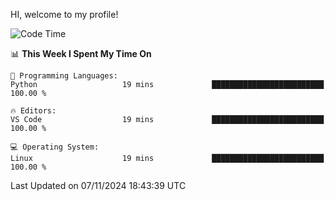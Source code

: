 HI, welcome to my profile!
<!--START_SECTION:waka-->
![Code Time](http://img.shields.io/badge/Code%20Time-1%2C934%20hrs%2026%20mins-blue)

📊 **This Week I Spent My Time On** 

```text
💬 Programming Languages: 
Python                   19 mins             █████████████████████████   100.00 % 

🔥 Editors: 
VS Code                  19 mins             █████████████████████████   100.00 % 

💻 Operating System: 
Linux                    19 mins             █████████████████████████   100.00 % 
```


 Last Updated on 07/11/2024 18:43:39 UTC
<!--END_SECTION:waka-->

